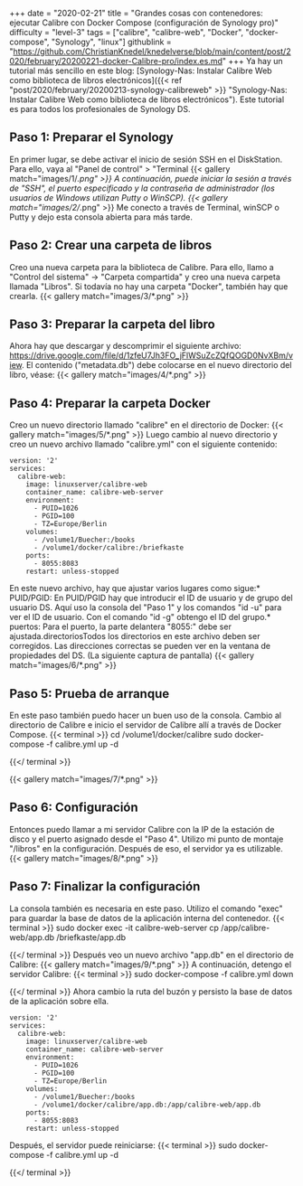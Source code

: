 +++
date = "2020-02-21"
title = "Grandes cosas con contenedores: ejecutar Calibre con Docker Compose (configuración de Synology pro)"
difficulty = "level-3"
tags = ["calibre", "calibre-web", "Docker", "docker-compose", "Synology", "linux"]
githublink = "https://github.com/ChristianKnedel/knedelverse/blob/main/content/post/2020/february/20200221-docker-Calibre-pro/index.es.md"
+++
Ya hay un tutorial más sencillo en este blog: [Synology-Nas: Instalar Calibre Web como biblioteca de libros electrónicos]({{< ref "post/2020/february/20200213-synology-calibreweb" >}} "Synology-Nas: Instalar Calibre Web como biblioteca de libros electrónicos"). Este tutorial es para todos los profesionales de Synology DS.
## Paso 1: Preparar el Synology
En primer lugar, se debe activar el inicio de sesión SSH en el DiskStation. Para ello, vaya al "Panel de control" > "Terminal
{{< gallery match="images/1/*.png" >}}
A continuación, puede iniciar la sesión a través de "SSH", el puerto especificado y la contraseña de administrador (los usuarios de Windows utilizan Putty o WinSCP).
{{< gallery match="images/2/*.png" >}}
Me conecto a través de Terminal, winSCP o Putty y dejo esta consola abierta para más tarde.
## Paso 2: Crear una carpeta de libros
Creo una nueva carpeta para la biblioteca de Calibre. Para ello, llamo a "Control del sistema" -> "Carpeta compartida" y creo una nueva carpeta llamada "Libros". Si todavía no hay una carpeta "Docker", también hay que crearla.
{{< gallery match="images/3/*.png" >}}

## Paso 3: Preparar la carpeta del libro
Ahora hay que descargar y descomprimir el siguiente archivo: https://drive.google.com/file/d/1zfeU7Jh3FO_jFlWSuZcZQfQOGD0NvXBm/view. El contenido ("metadata.db") debe colocarse en el nuevo directorio del libro, véase:
{{< gallery match="images/4/*.png" >}}

## Paso 4: Preparar la carpeta Docker
Creo un nuevo directorio llamado "calibre" en el directorio de Docker:
{{< gallery match="images/5/*.png" >}}
Luego cambio al nuevo directorio y creo un nuevo archivo llamado "calibre.yml" con el siguiente contenido:
```
version: '2'
services:
  calibre-web:
    image: linuxserver/calibre-web
    container_name: calibre-web-server
    environment:
      - PUID=1026
      - PGID=100
      - TZ=Europe/Berlin
    volumes:
      - /volume1/Buecher:/books
      - /volume1/docker/calibre:/briefkaste
    ports:
      - 8055:8083
    restart: unless-stopped

```
En este nuevo archivo, hay que ajustar varios lugares como sigue:* PUID/PGID: En PUID/PGID hay que introducir el ID de usuario y de grupo del usuario DS. Aquí uso la consola del "Paso 1" y los comandos "id -u" para ver el ID de usuario. Con el comando "id -g" obtengo el ID del grupo.* puertos: Para el puerto, la parte delantera "8055:" debe ser ajustada.directoriosTodos los directorios en este archivo deben ser corregidos. Las direcciones correctas se pueden ver en la ventana de propiedades del DS. (La siguiente captura de pantalla)
{{< gallery match="images/6/*.png" >}}

## Paso 5: Prueba de arranque
En este paso también puedo hacer un buen uso de la consola. Cambio al directorio de Calibre e inicio el servidor de Calibre allí a través de Docker Compose.
{{< terminal >}}
cd /volume1/docker/calibre
sudo docker-compose -f calibre.yml up -d

{{</ terminal >}}

{{< gallery match="images/7/*.png" >}}

## Paso 6: Configuración
Entonces puedo llamar a mi servidor Calibre con la IP de la estación de disco y el puerto asignado desde el "Paso 4". Utilizo mi punto de montaje "/libros" en la configuración. Después de eso, el servidor ya es utilizable.
{{< gallery match="images/8/*.png" >}}

## Paso 7: Finalizar la configuración
La consola también es necesaria en este paso. Utilizo el comando "exec" para guardar la base de datos de la aplicación interna del contenedor.
{{< terminal >}}
sudo docker exec -it calibre-web-server cp /app/calibre-web/app.db /briefkaste/app.db

{{</ terminal >}}
Después veo un nuevo archivo "app.db" en el directorio de Calibre:
{{< gallery match="images/9/*.png" >}}
A continuación, detengo el servidor Calibre:
{{< terminal >}}
sudo docker-compose -f calibre.yml down

{{</ terminal >}}
Ahora cambio la ruta del buzón y persisto la base de datos de la aplicación sobre ella.
```
version: '2'
services:
  calibre-web:
    image: linuxserver/calibre-web
    container_name: calibre-web-server
    environment:
      - PUID=1026
      - PGID=100
      - TZ=Europe/Berlin
    volumes:
      - /volume1/Buecher:/books
      - /volume1/docker/calibre/app.db:/app/calibre-web/app.db
    ports:
      - 8055:8083
    restart: unless-stopped

```
Después, el servidor puede reiniciarse:
{{< terminal >}}
sudo docker-compose -f calibre.yml up -d

{{</ terminal >}}